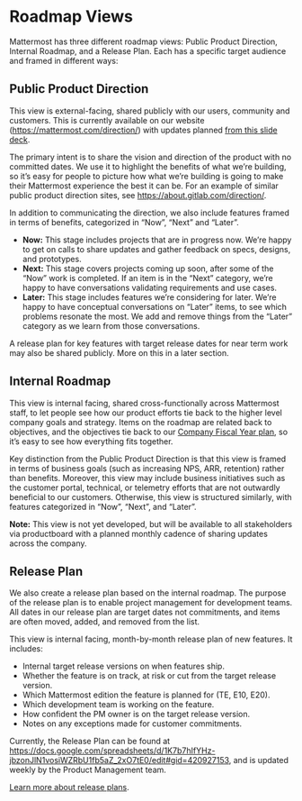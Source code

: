 # Roadmap Views

Mattermost has three different roadmap views: Public Product Direction, Internal Roadmap, and a Release Plan. Each has a specific target audience and framed in different ways:

## Public Product Direction

This view is external-facing, shared publicly with our users, community and customers. This is currently available on our website (https://mattermost.com/direction/) with updates planned [from this slide deck](https://docs.google.com/presentation/d/1W8khHkD-zkjhGOpTsaAQXgLCP7z9zM7ltDHIWUkQmB8/edit#slide=id.g810bcd6fb5_0_656).

The primary intent is to share the vision and direction of the product with no committed dates. We use it to highlight the benefits of what we’re building, so it’s easy for people to picture how what we’re building is going to make their Mattermost experience the best it can be. For an example of similar public product direction sites, see https://about.gitlab.com/direction/.

In addition to communicating the direction, we also include features framed in terms of benefits, categorized in “Now”, “Next” and “Later”.

- **Now:** This stage includes projects that are in progress now. We’re happy to get on calls to share updates and gather feedback on specs, designs, and prototypes.
- **Next:** This stage covers projects coming up soon, after some of the “Now” work is completed. If an item is in the “Next” category, we’re happy to have conversations validating requirements and use cases.
- **Later:** This stage includes features we’re considering for later. We’re happy to have conceptual conversations on “Later” items, to see which problems resonate the most. We add and remove things from the “Later” category as we learn from those conversations.

A release plan for key features with target release dates for near term work may also be shared publicly. More on this in a later section.

## Internal Roadmap

This view is internal facing, shared cross-functionally across Mattermost staff, to let people see how our product efforts tie back to the higher level company goals and strategy. Items on the roadmap are related back to objectives, and the objectives tie back to our [Company Fiscal Year plan](https://handbook.mattermost.com/operations/operations/mlt-cadence#fiscal-year-planning), so it’s easy to see how everything fits together.

Key distinction from the Public Product Direction is that this view is framed in terms of business goals (such as increasing NPS, ARR, retention) rather than benefits. Moreover, this view may include business initiatives such as the customer portal, technical, or telemetry efforts that are not outwardly beneficial to our customers. Otherwise, this view is structured similarly, with features categorized in “Now”, “Next”, and “Later”.

**Note:** This view is not yet developed, but will be available to all stakeholders via productboard with a planned monthly cadence of sharing updates across the company.

## Release Plan

We also create a release plan based on the internal roadmap. The purpose of the release plan is to enable project management for development teams. All dates in our release plan are target dates not commitments, and items are often moved, added, and removed from the list.

This view is internal facing, month-by-month release plan of new features. It includes:

- Internal target release versions on when features ship.
- Whether the feature is on track, at risk or cut from the target release version.
- Which Mattermost edition the feature is planned for (TE, E10, E20).
- Which development team is working on the feature.
- How confident the PM owner is on the target release version.
- Notes on any exceptions made for customer commitments.

Currently, the Release Plan can be found at https://docs.google.com/spreadsheets/d/1K7b7hIfYHz-jbzonJlN1vosiWZRbU1fb5aZ_2xO7tE0/edit#gid=420927153, and is updated weekly by the Product Management team.

[Learn more about release plans](operations/research-and-development/product/product-planning/release-plan).
